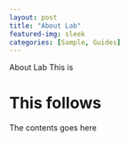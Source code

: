 ```yaml
---
layout: post
title: "About Lab"
featured-img: sleek
categories: [Sample, Guides]
---
```


About Lab
This is 
# This follows

The contents goes here

